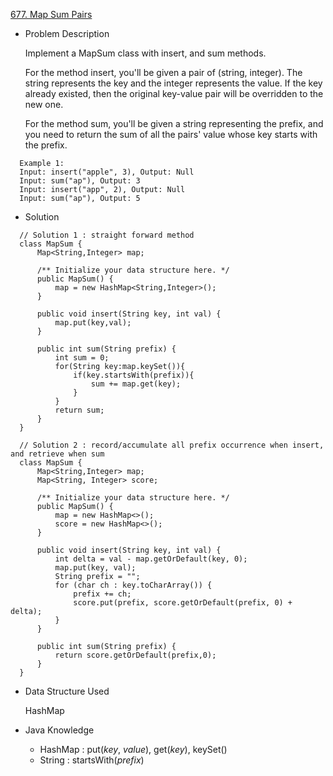 [677. Map Sum Pairs](https://leetcode.com/problems/map-sum-pairs/description/)
- Problem Description

  Implement a MapSum class with insert, and sum methods.

  For the method insert, you'll be given a pair of (string, integer). The string represents the key and the integer represents the value. If the key already existed, then the original key-value pair will be overridden to the new one.

  For the method sum, you'll be given a string representing the prefix, and you need to return the sum of all the pairs' value whose key starts with the prefix.
```
  Example 1:
  Input: insert("apple", 3), Output: Null
  Input: sum("ap"), Output: 3
  Input: insert("app", 2), Output: Null
  Input: sum("ap"), Output: 5
```

- Solution
```
  // Solution 1 : straight forward method
  class MapSum {    
      Map<String,Integer> map;

      /** Initialize your data structure here. */
      public MapSum() {
          map = new HashMap<String,Integer>();
      }

      public void insert(String key, int val) {
          map.put(key,val);
      }

      public int sum(String prefix) {
          int sum = 0;
          for(String key:map.keySet()){
              if(key.startsWith(prefix)){
                  sum += map.get(key);
              }
          }
          return sum;
      }
  }
  
  // Solution 2 : record/accumulate all prefix occurrence when insert, and retrieve when sum
  class MapSum { 
      Map<String,Integer> map;
      Map<String, Integer> score;

      /** Initialize your data structure here. */
      public MapSum() {
          map = new HashMap<>();
          score = new HashMap<>();
      }

      public void insert(String key, int val) {
          int delta = val - map.getOrDefault(key, 0);
          map.put(key, val);
          String prefix = "";
          for (char ch : key.toCharArray()) {
              prefix += ch;
              score.put(prefix, score.getOrDefault(prefix, 0) + delta);
          }
      }

      public int sum(String prefix) {
          return score.getOrDefault(prefix,0);
      }
  }
```

- Data Structure Used
  
  HashMap
  
- Java Knowledge
  - HashMap : put(_key_, _value_), get(_key_), keySet()
  - String : startsWith(_prefix_)

